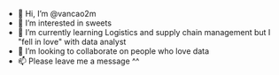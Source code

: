 - 👋 Hi, I’m @vancao2m
- 👀 I’m interested in sweets
- 🌱 I’m currently learning Logistics and supply chain management but I "fell in love" with data analyst
- 💞️ I’m looking to collaborate on people who love data 
- 📫 Please leave me a message ^^

<!---
vancao2m/vancao2m is a ✨ special ✨ repository because its `README.md` (this file) appears on your GitHub profile.
You can click the Preview link to take a look at your changes.
--->
